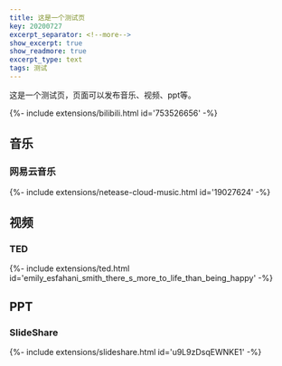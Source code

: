 ```yaml
---
title: 这是一个测试页
key: 20200727
excerpt_separator: <!--more-->
show_excerpt: true
show_readmore: true
excerpt_type: text
tags: 测试
---
```


这是一个测试页，页面可以发布音乐、视频、ppt等。

<div>{%- include extensions/bilibili.html id='753526656' -%}</div>

<!--more-->

## 音乐
  
### 网易云音乐

<div>{%- include extensions/netease-cloud-music.html id='19027624' -%}</div>

## 视频

### TED

<div>{%- include extensions/ted.html id='emily_esfahani_smith_there_s_more_to_life_than_being_happy' -%}</div>
  
## PPT

### SlideShare

<div>{%- include extensions/slideshare.html id='u9L9zDsqEWNKE1' -%}</div>
